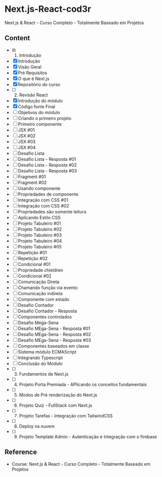 # Next.js-React-cod3r
Next.js &amp; React - Curso Completo - Totalmente Baseado em Projetos


## Content

- [x]  1. Introdução
  - [x]  Introdução
  - [x]  Visão Geral
  - [x]  Pré Requisitos
  - [x]  O que é Next.js
  - [x]  <a src="https://github.com/cod3rcursos/curso-nextjs">Repositório do curso</a>
- [ ]  2. Revisão React
  - [x]  Introdução do módulo
  - [x]  <a src="https://drive.google.com/file/d/13Bgy1-Xgi1zmTasERh4-F0aLoOA-7YhV/view?usp=sharing">Código fonte Final</a>
  - [ ]  Objetivos do módulo
  - [ ]  Criando o primeiro projeto
  - [ ]  Primeiro componente
  - [ ]  JSX #01
  - [ ]  JSX #02
  - [ ]  JSX #03
  - [ ]  JSX #04
  - [ ]  Desafio Lista
  - [ ]  Desafio Lista - Resposta #01
  - [ ]  Desafio Lista - Resposta #02
  - [ ]  Desafio Lista - Resposta #03
  - [ ]  Fragment #01
  - [ ]  Fragment #02
  - [ ]  Usando componente
  - [ ]  Propriedades de componente
  - [ ]  Integração com CSS #01
  - [ ]  Integração com CSS #02
  - [ ]  Propriedades são somente leitura
  - [ ]  Aplicando Estilo CSS
  - [ ]  Projeto Tabuleiro #01
  - [ ]  Projeto Tabuleiro #02
  - [ ]  Projeto Tabuleiro #03
  - [ ]  Projeto Tabuleiro #04
  - [ ]  Projeto Tabuleiro #05
  - [ ]  Repetição #01
  - [ ]  Repetição #02
  - [ ]  Condicional #01
  - [ ]  Propriedade chieldren
  - [ ]  Condicional #02
  - [ ]  Comunicação Direta
  - [ ]  Chamando função via evento
  - [ ]  Comunicação indireta
  - [ ]  Componente com estado
  - [ ]  Desafio Contador
  - [ ]  Desafio Contador - Resposta
  - [ ]  Componentes controlados
  - [ ]  Desafio Mega-Sena
  - [ ]  Desafio MEga-Sena - Resposta #01
  - [ ]  Desafio MEga-Sena - Resposta #02
  - [ ]  Desafio MEga-Sena - Resposta #03
  - [ ]  Componentes baseados em classe
  - [ ]  Sistema módulo ECMAScript
  - [ ]  Integrando Typescript
  - [ ]  Conclusão do Módulo
- [ ]  3. Fundamentos de Next.js
- [ ]  4. Projeto Porta Premiada - APlicando os conceitos fundamentais
- [ ]  5. Modos de Pré renderização do Next.js
- [ ]  6. Projeto Quiz - FullStack com Next.js
- [ ]  7. Projeto Tarefas - Integração com TailwindCSS
- [ ]  8. Deploy na nuvem
- [ ]  9. Projeto Template Admin - Autenticação e Integração com o firebase

## Reference

- Course: <a src="https://www.cod3r.com.br/courses/nextjs">Next.js & React - Curso Completo - Totalmente Baseado em Projetos</a>
